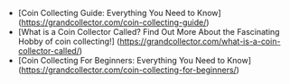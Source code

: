 - [Coin Collecting Guide: Everything You Need to Know] (https://grandcollector.com/coin-collecting-guide/)
- [What is a Coin Collector Called? Find Out More About the Fascinating Hobby of coin collecting!] (https://grandcollector.com/what-is-a-coin-collector-called/)
- [Coin Collecting For Beginners: Everything You Need to Know] (https://grandcollector.com/coin-collecting-for-beginners/)
